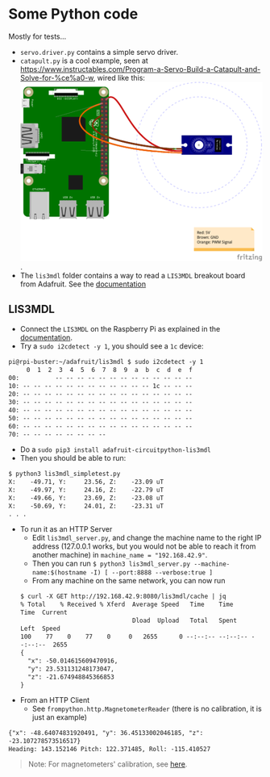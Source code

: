 # Some Python code
Mostly for tests...

- `servo.driver.py` contains a simple servo driver.
- `catapult.py` is a cool example, seen at <https://www.instructables.com/Program-a-Servo-Build-a-Catapult-and-Solve-for-%ce%a0-w>,
  wired like this:
  ![Catapult](./catapult_bb.png).
- The `lis3mdl` folder contains a way to read a `LIS3MDL` breakout board from Adafruit.
See the [documentation](https://learn.adafruit.com/lis3mdl-triple-axis-magnetometer?view=all)
  
## LIS3MDL
- Connect the `LIS3MDL` on the Raspberry Pi as explained in the [documentation](https://learn.adafruit.com/lis3mdl-triple-axis-magnetometer?view=all#python-computer-wiring-3052085-3).
- Try a `sudo i2cdetect -y 1`, you should see a `1c` device:
```
pi@rpi-buster:~/adafruit/lis3mdl $ sudo i2cdetect -y 1
     0  1  2  3  4  5  6  7  8  9  a  b  c  d  e  f
00:          -- -- -- -- -- -- -- -- -- -- -- -- -- 
10: -- -- -- -- -- -- -- -- -- -- -- -- 1c -- -- -- 
20: -- -- -- -- -- -- -- -- -- -- -- -- -- -- -- -- 
30: -- -- -- -- -- -- -- -- -- -- -- -- -- -- -- -- 
40: -- -- -- -- -- -- -- -- -- -- -- -- -- -- -- -- 
50: -- -- -- -- -- -- -- -- -- -- -- -- -- -- -- -- 
60: -- -- -- -- -- -- -- -- -- -- -- -- -- -- -- -- 
70: -- -- -- -- -- -- -- --                         
```
- Do a `sudo pip3 install adafruit-circuitpython-lis3mdl`
- Then you should be able to run:
```
$ python3 lis3mdl_simpletest.py 
X:    -49.71, Y:     23.56, Z:    -23.09 uT
X:    -49.97, Y:     24.16, Z:    -22.79 uT
X:    -49.66, Y:     23.69, Z:    -23.08 uT
X:    -50.69, Y:     24.01, Z:    -23.31 uT
. . .
```
- To run it as an HTTP Server
    - Edit `lis3mdl_server.py`, and change the machine name to the right IP address (127.0.0.1 works, but you would not be able to reach it from another machine)
    in `machine_name = "192.168.42.9"`.
    - Then you can run `$ python3 lis3mdl_server.py --machine-name:$(hostname -I) [ --port:8888 --verbose:true ]`
    - From any machine on the same network, you can now run
    ```
  $ curl -X GET http://192.168.42.9:8080/lis3mdl/cache | jq
    % Total    % Received % Xferd  Average Speed   Time    Time     Time  Current
                                   Dload  Upload   Total   Spent    Left  Speed
  100    77    0    77    0     0   2655      0 --:--:-- --:--:-- --:--:--  2655
  {
      "x": -50.014615609470916,
      "y": 23.531131248173047,
      "z": -21.674948845366853
  }
    ```
- From an HTTP Client
    - See `frompython.http.MagnetometerReader` (there is no calibration, it is just an example)
```
{"x": -48.64074831920491, "y": 36.45133002046185, "z": -23.107278573516517}
Heading: 143.152146 Pitch: 122.371485, Roll: -115.410527
```  

> Note: For magnetometers' calibration, see [here](../../../lsm303.calibration/README.md).
